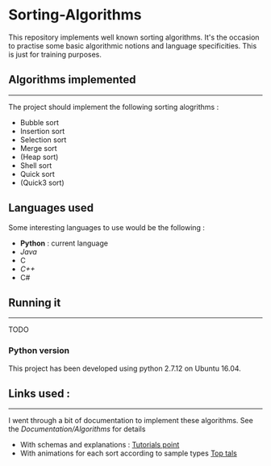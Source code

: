 # Sorting-Algorithms
This repository implements well known sorting algorithms. It's the occasion to practise some basic algorithmic notions and language specificities. This is just for training purposes.


## Algorithms implemented
----
The project should implement the following sorting alogrithms :

  - Bubble sort
  - Insertion sort
  - Selection sort
  - Merge sort
  - (Heap sort)
  - Shell sort
  - Quick sort
  - (Quick3 sort)

## Languages used
Some interesting languages to use would be the following :
  - **Python** : current language
  - *Java*
  - C
  - *C++*
  - C#

## Running it
----
TODO



### Python version
This project has been developed using python 2.7.12 on Ubuntu 16.04.

## Links used :
----
I went through a bit of documentation to implement these algorithms. See the *Documentation/Algorithms* for details

  - With schemas and explanations : [Tutorials point](https://www.tutorialspoint.com/data_structures_algorithms/bubble_sort_algorithm.htm)
  - With animations for each sort according to sample types [Top tals](https://www.toptal.com/developers/sorting-algorithms)
